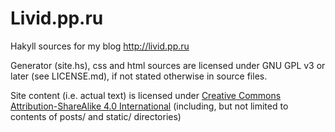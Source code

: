 # Livid.pp.ru

Hakyll sources for my blog http://livid.pp.ru

Generator (site.hs), css and html sources are licensed under GNU GPL v3 or later (see LICENSE.md), if not stated otherwise in source files.

Site content (i.e. actual text) is licensed under [Creative Commons Attribution-ShareAlike 4.0 International](http://creativecommons.org/licenses/by-sa/4.0/) (including, but not limited to contents of posts/ and static/ directories)
